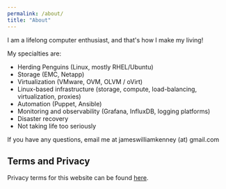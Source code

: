 ```yaml
---
permalink: /about/
title: "About"
---
```


I am a lifelong computer enthusiast, and that's how I make my living!

My specialties are:

* Herding Penguins (Linux, mostly RHEL/Ubuntu)
* Storage (EMC, Netapp)
* Virtualization (VMware, OVM, OLVM / oVirt)
* Linux-based infrastructure (storage, compute, load-balancing, virtualization, proxies)
* Automation (Puppet, Ansible)
* Monitoring and observability (Grafana, InfluxDB, logging platforms)
* Disaster recovery
* Not taking life too seriously

If you have any questions, email me at jameswilliamkenney (at) gmail.com

## Terms and Privacy
Privacy terms for this website can be found [here](/terms/).